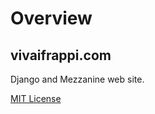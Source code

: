 Overview
====================

## vivaifrappi.com


Django and Mezzanine web site.

[MIT License](http://www.opensource.org/licenses/mit-license.php)
